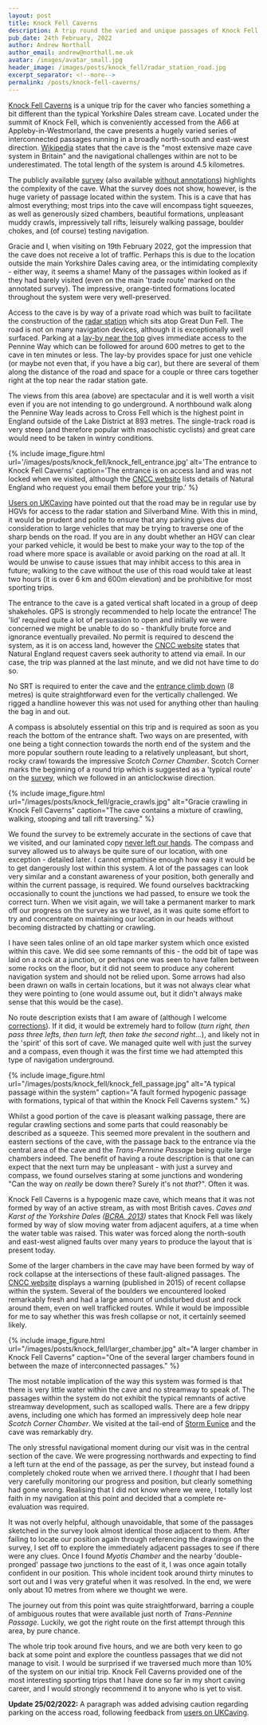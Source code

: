 ```yaml
---
layout: post
title: Knock Fell Caverns
description: A trip round the varied and unique passages of Knock Fell Caverns, in Cumbria.
pub_date: 24th February, 2022
author: Andrew Northall
author_email: andrew@northall.me.uk
avatar: /images/avatar_small.jpg
header_image: /images/posts/knock_fell/radar_station_road.jpg
excerpt_separator: <!--more-->
permalink: /posts/knock-fell-caverns/
---
```


[Knock Fell Caverns][1] is a unique trip for the caver who fancies something a bit different than the typical Yorkshire Dales stream cave. Located under the summit of Knock Fell, which is conveniently accessed from the A66 at Appleby-in-Westmorland, the cave presents a hugely varied series of interconnected passages running in a broadly north-south and east-west direction. [Wikipedia][2] states that the cave is the "most extensive maze cave system in Britain" and the navigational challenges within are not to be underestimated. The total length of the system is around 4.5 kilometres.

The publicly available [survey][3] (also available [without annotations][4]) highlights the complexity of the cave. What the survey does not show, however, is the huge variety of passage located within the system. This is a cave that has almost everything; most trips into the cave will encompass tight squeezes, as well as generously sized chambers, beautiful formations, unpleasant muddy crawls, impressively tall rifts, leisurely walking passage, boulder chokes, and (of course) testing navigation.

Gracie and I, when visiting on 19th February 2022, got the impression that the cave does not receive a lot of traffic. Perhaps this is due to the location outside the main Yorkshire Dales caving area, or the intimidating complexity - either way, it seems a shame! Many of the passages within looked as if they had barely visited (even on the main 'trade route' marked on the annotated survey). The impressive, orange-tinted formations located throughout the system were very well-preserved.

<!--more-->

Access to the cave is by way of a private road which was built to facilitate the construction of the [radar station][5] which sits atop Great Dun Fell. The road is not on many navigation devices, although it is exceptionally well surfaced. Parking at a [lay-by near the top][6] gives immediate access to the Pennine Way which can be followed for around 600 metres to get to the cave in ten minutes or less. The lay-by provides space for just one vehicle (or maybe not even that, if you have a big car), but there are several of them along the distance of the road and space for a couple or three cars together right at the top near the radar station gate.

The views from this area (above) are spectacular and it is well worth a visit even if you are not intending to go underground. A northbound walk along the Pennine Way leads across to Cross Fell  which is the highest point in England outside of the Lake District at 893 metres. The single-track road is very steep (and therefore popular with masochistic cyclists) and great care would need to be taken in wintry conditions.

{% include image_figure.html url='/images/posts/knock_fell/knock_fell_entrance.jpg' alt='The entrance to Knock Fell Caverns' caption='The entrance is on access land and was not locked when we visited, although the <a href="https://cncc.org.uk/cave/knock-fell-caverns">CNCC website</a> lists details of Natural England who request you email them before your trip.' %}

[Users on UKCaving][12] have pointed out that the road may be in regular use by HGVs for access to the radar station and Silverband Mine. With this in mind, it would be prudent and polite to ensure that any parking gives due consideration to large vehicles that may be trying to traverse one of the sharp bends on the road. If you are in any doubt whether an HGV can clear your parked vehicle, it would be best to make your way to the top of the road where more space is available or avoid parking on the road at all. It would be unwise to cause issues that may inhibit access to this area in future; walking to the cave without the use of this road would take at least two hours (it is over 6 km and 600m elevation) and be prohibitive for most sporting trips.

The entrance to the cave is a gated vertical shaft located in a group of deep shakeholes. GPS is strongly recommended to help locate the entrance! The 'lid' required quite a lot of persuasion to open and initially we were concerned we might be unable to do so - thankfully brute force and ignorance eventually prevailed. No permit is required to descend the system, as it is on access land, however the [CNCC website][1] states that Natural England request cavers seek authority to attend via email. In our case, the trip was planned at the last minute, and we did not have time to do so.

No SRT is required to enter the cave and the [entrance climb down][7] (8 metres) is quite straightforward even for the vertically challenged. We rigged a handline however this was not used for anything other than hauling the bag in and out.

A compass is absolutely essential on this trip and is required as soon as you reach the bottom of the entrance shaft. Two ways on are presented, with one being a tight connection towards the north end of the system and the more popular southern route leading to a relatively unpleasant, but short, rocky crawl towards the impressive *Scotch Corner Chamber*. Scotch Corner marks the beginning of a round trip which is suggested as a 'typical route' on the [survey][3], which we followed in an anticlockwise direction.

{% include image_figure.html url="/images/posts/knock_fell/gracie_crawls.jpg" alt="Gracie crawling in Knock Fell Caverns" caption="The cave contains a mixture of crawling, walking, stooping and tall rift traversing." %}

We found the survey to be extremely accurate in the sections of cave that we visited, and our laminated copy [never left our hands][8]. The compass and survey allowed us to always be quite sure of our location, with one exception - detailed later. I cannot empathise enough how easy it would be to get dangerously lost within this system. A lot of the passages can look very similar and a constant awareness of your position, both generally and within the current passage, is required. We found ourselves backtracking occasionally to count the junctions we had passed, to ensure we took the correct turn. When we visit again, we will take a permanent marker to mark off our progress on the survey as we travel, as it was quite some effort to try and concentrate on maintaining our location in our heads without becoming distracted by chatting or crawling.

I have seen tales online of an old tape marker system which once existed within this cave. We did see some remnants of this - the odd bit of tape was laid on a rock at a junction, or perhaps one was seen to have fallen between some rocks on the floor, but it did not seem to produce any coherent navigation system and should not be relied upon. Some arrows had also been drawn on walls in certain locations, but it was not always clear what they were pointing to (one would assume out, but it didn't always make sense that this would be the case).

No route description exists that I am aware of (although I welcome [corrections][9]). If it did, it would be extremely hard to follow (*turn right, then pass three lefts, then turn left, then take the second right...*), and likely not in the 'spirit' of this sort of cave. We managed quite well with just the survey and a compass, even though it was the first time we had attempted this type of navigation underground.

{% include image_figure.html url="/images/posts/knock_fell/knock_fell_passage.jpg" alt="A typical passage within the system" caption="A fault formed hypogenic passage with formations, typical of that within the Knock Fell Caverns system." %}

Whilst a good portion of the cave is pleasant walking passage, there are regular crawling sections and some parts that could reasonably be described as a squeeze. This seemed more prevalent in the southern and eastern sections of the cave, with the passage back to the entrance via the central area of the cave and the *Trans-Pennine Passage* being quite large chambers indeed. The benefit of having a route description is that one can expect that the next turn may be unpleasant - with just a survey and compass, we found ourselves staring at some junctions and wondering "Can the way on *really* be down there? Surely it's not *that*?". Often it was.

Knock Fell Caverns is a hypogenic maze cave, which means that it was not formed by way of an active stream, as with most British caves. *Caves and Karst of the Yorkshire Dales ([BCRA, 2013][10])* states that Knock Fell was likely formed by way of slow moving water from adjacent aquifers, at a time when the water table was raised. This water was forced along the north-south and east-west aligned faults over many years to produce the layout that is present today.

Some of the larger chambers in the cave may have been formed by way of rock collapse at the intersections of these fault-aligned passages. The [CNCC website][1] displays a warning (published in 2015) of recent collapse within the system. Several of the boulders we encountered looked remarkably fresh and had a large amount of undisturbed dust and rock around them, even on well trafficked routes. While it would be impossible for me to say whether this was fresh collapse or not, it certainly seemed likely.

{% include image_figure.html url="/images/posts/knock_fell/larger_chamber.jpg" alt="A larger chamber in Knock Fell Caverns" caption="One of the several larger chambers found in between the maze of interconnected passages." %}

The most notable implication of the way this system was formed is that there is very little water within the cave and no streamway to speak of. The passages within the system do not exhibit the typical remnants of active streamway development, such as scalloped walls. There are a few drippy avens, including one which has formed an impressively deep hole near *Scotch Corner Chamber*. We visited at the tail-end of [Storm Eunice][11] and the cave was remarkably dry.

The only stressful navigational moment during our visit was in the central section of the cave. We were progressing northwards and expecting to find a left turn at the end of the passage, as per the survey, but instead found a completely choked route when we arrived there. I *thought* that I had been very carefully monitoring our progress and position, but clearly something had gone wrong. Realising that I did not know where we were, I totally lost faith in my navigation at this point and decided that a complete re-evaluation was required.

It was not overly helpful, although unavoidable, that some of the passages sketched in the survey look almost identical those adjacent to them. After failing to locate our position again through referencing the drawings on the survey, I set off to explore the immediately adjacent passages to see if there were any clues. Once I found *Myotis Chamber* and the nearby 'double-pronged' passage two junctions to the east of it, I was once again totally confident in our position. This whole incident took around thirty minutes to sort out and I was very grateful when it was resolved. In the end, we were only about 10 metres from where we thought we were.

The journey out from this point was quite straightforward, barring a couple of ambiguous routes that were available just north of *Trans-Pennine Passage*. Luckily, we got the right route on the first attempt through this area, by pure chance.

The whole trip took around five hours, and we are both very keen to go back at some point and explore the countless passages that we did not manage to visit. I would be surprised if we traversed much more than 10% of the system on our initial trip. Knock Fell Caverns provided one of the most interesting sporting trips that I have done so far in my short caving career, and I would strongly recommend it to anyone who is yet to visit.

**Update 25/02/2022:** A paragraph was added advising caution regarding parking on the access road, following feedback from [users on UKCaving][12].

[1]: https://cncc.org.uk/cave/knock-fell-caverns                            "CNCC: Knock Fell Caverns"
[2]: https://en.wikipedia.org/wiki/Moorhouse_and_Cross_Fell                 "Wikipedia: Moorhouse and Cross Fell"
[3]: /images/posts/knock_fell/knock_fell_survey.jpg                         "Knock Fell Caverns Survey"
[4]: /images/posts/knock_fell/knock_fell_unannotated.png                    "Knock Fell Caverns Survey (unannotated)"
[5]: https://en.wikipedia.org/wiki/Great_Dun_Fell                           "Wikipedia: Great Dun Fell"
[6]: https://goo.gl/maps/YMKWS9w48cnEWPPs7                                  "Google Maps"
[7]: /images/posts/knock_fell/knock_fell_entrance_climb.jpg                 "Knock Fell Caverns entrance climb"
[8]: /images/posts/knock_fell/gracie_checks_survey.jpg                      "Gracie checks the survery"
[9]: mailto:andrew@northall.me.uk?subject=Knock%20Fell%20Caverns            "Email me"
[10]: https://bcra.org.uk/bookshop/dales.html                               "BCRA: Caves and Karst of the Yorkshire Dales"
[11]: https://en.wikipedia.org/wiki/Storm_Eunice                            "Wikipedia: Storm Eunice"
[12]: https://ukcaving.com/board/index.php?topic=29231.msg357978#msg357978  "UKCaving: Knock Fell Caverns"
